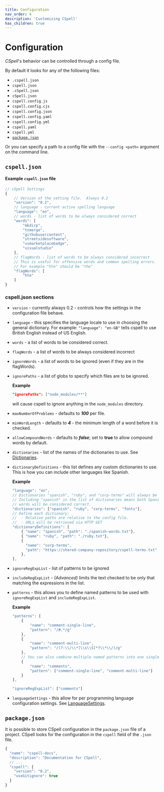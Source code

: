 ```yaml
---
title: Configuration
nav_order: 4
description: 'Customizing CSpell'
has_children: true
---
```


# Configuration

_CSpell_'s behavior can be controlled through a config file.

By default it looks for any of the following files:

- `.cspell.json`
- `cspell.json`
- `.cSpell.json`
- `cSpell.json`
- `cspell.config.js`
- `cspell.config.cjs`
- `cspell.config.json`
- `cspell.config.yaml`
- `cspell.config.yml`
- `cspell.yaml`
- `cspell.yml`
- [`package.json`](#packagejson)

Or you can specify a path to a config file with the `--config <path>` argument on the command line.

## `cspell.json`

#### Example `cspell.json` file

<!--- cspell:ignore hte -->

```javascript
// cSpell Settings
{
    // Version of the setting file.  Always 0.2
    "version": "0.2",
    // language - current active spelling language
    "language": "en",
    // words - list of words to be always considered correct
    "words": [
        "mkdirp",
        "tsmerge",
        "githubusercontent",
        "streetsidesoftware",
        "vsmarketplacebadge",
        "visualstudio"
    ],
    // flagWords - list of words to be always considered incorrect
    // This is useful for offensive words and common spelling errors.
    // For example "hte" should be "the"
    "flagWords": [
        "hte"
    ]
}
```

### cspell.json sections

- `version` - currently always 0.2 - controls how the settings in the configuration file behave.
- `language` - this specifies the language locale to use in choosing the general dictionary.
  For example: `"language": "en-GB"` tells cspell to use British English instead of US English.
- `words` - a list of words to be considered correct.
- `flagWords` - a list of words to be always considered incorrect
- `ignoreWords` - a list of words to be ignored (even if they are in the flagWords).
- `ignorePaths` - a list of globs to specify which files are to be ignored.

  **Example**

  ```json
  "ignorePaths": ["node_modules/**"]
  ```

  will cause cspell to ignore anything in the `node_modules` directory.

- `maxNumberOfProblems` - defaults to **_100_** per file.
- `minWordLength` - defaults to **_4_** - the minimum length of a word before it is checked.
- `allowCompoundWords` - defaults to **_false_**; set to **true** to allow compound words by default.
- `dictionaries` - list of the names of the dictionaries to use. See [Dictionaries](../dictionaries.mdx).
- `dictionaryDefinitions` - this list defines any custom dictionaries to use. This is how you can include other languages like Spanish.

  **Example**

  ```javascript
  "language": "en",
  // Dictionaries "spanish", "ruby", and "corp-terms" will always be checked.
  // Including "spanish" in the list of dictionaries means both Spanish and English
  // words will be considered correct.
  "dictionaries": ["spanish", "ruby", "corp-terms", "fonts"],
  // Define each dictionary:
  //  - Relative paths are relative to the config file.
  //  - URLs will be retrieved via HTTP GET
  "dictionaryDefinitions": [
      { "name": "spanish", "path": "./spanish-words.txt"},
      { "name": "ruby", "path": "./ruby.txt"},
      {
        "name": "corp-terms",
        "path": "https://shared-company-repository/cspell-terms.txt"
      },
  ],
  ```

- `ignoreRegExpList` - list of patterns to be ignored
- `includeRegExpList` - _(Advanced)_ limits the text checked to be only that matching the expressions in the list.
- `patterns` - this allows you to define named patterns to be used with
  `ignoreRegExpList` and `includeRegExpList`.

  **Example**

  ```javascript
  "patterns": [
      {
          "name": "comment-single-line",
          "pattern": "/#.*/g"
      },
      {
          "name": "comment-multi-line",
          "pattern": "/(?:\\/\\*[\\s\\S]*?\\*\\/)/g"
      },
      // You can also combine multiple named patterns into one single named pattern
      {
          "name": "comments",
          "pattern": ["comment-single-line", "comment-multi-line"]
      }
  ],

  "ignoreRegExpList": ["comments"]
  ```

- `languageSettings` - this allow for per programming language configuration settings. See [LanguageSettings](./language-settings.mdx#languagesettings).

## `package.json`

It is possible to store CSpell configuration in the `package.json` file of a project. CSpell looks
for the configuration in the `cspell` field of the `.json` file.

```js
{
  "name": "cspell-docs",
  "description": "Documentation for CSpell",
  // ...
  "cspell": {
    "version": "0.2",
    "useGitignore": true
  }
}
```

<!---
cspell:ignore packagejson
--->
